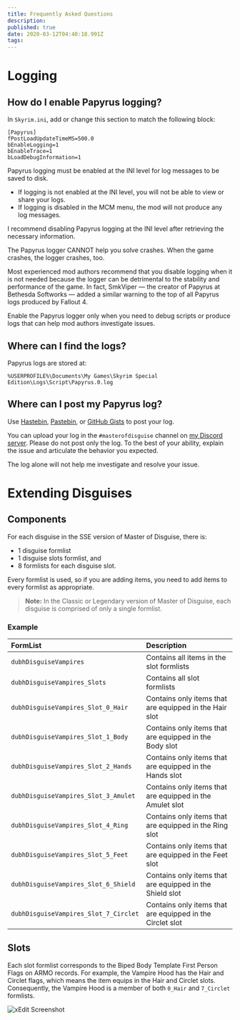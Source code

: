 ```yaml
---
title: Frequently Asked Questions
description: 
published: true
date: 2020-03-12T04:40:18.991Z
tags: 
---
```


# Logging

## How do I enable Papyrus logging?

In `Skyrim.ini`, add or change this section to match the following block:

```
[Papyrus]
fPostLoadUpdateTimeMS=500.0
bEnableLogging=1
bEnableTrace=1
bLoadDebugInformation=1
```

Papyrus logging must be enabled at the INI level for log messages to be saved to disk.

- If logging is not enabled at the INI level, you will not be able to view or share your logs.
- If logging is disabled in the MCM menu, the mod will not produce any log messages.

I recommend disabling Papyrus logging at the INI level after retrieving the necessary information.

The Papyrus logger CANNOT help you solve crashes. When the game crashes, the logger crashes, too.

Most experienced mod authors recommend that you disable logging when it is not needed because the logger can be detrimental to the stability and performance of the game. In fact, SmkViper — the creator of Papyrus at Bethesda Softworks — added a similar warning to the top of all Papyrus logs produced by Fallout 4.

Enable the Papyrus logger only when you need to debug scripts or produce logs that can help mod authors investigate issues.


## Where can I find the logs?

Papyrus logs are stored at:

```
%USERPROFILE%\Documents\My Games\Skyrim Special Edition\Logs\Script\Papyrus.0.log
```


## Where can I post my Papyrus log?

Use [Hastebin](https://hastebin.com/), [Pastebin](https://pastebin.com/), or [GitHub Gists](https://gist.github.com/) to post your log.

You can upload your log in the `#masterofdisguise` channel on [my Discord server](https://discord.fireundubh.com). Please do not post only the log. To the best of your ability, explain the issue and articulate the behavior you expected.

The log alone will not help me investigate and resolve your issue.


# Extending Disguises

## Components

For each disguise in the SSE version of Master of Disguise, there is:

- 1 disguise formlist
- 1 disguise slots formlist, and
- 8 formlists for each disguise slot.

Every formlist is used, so if you are adding items, you need to add items to every formlist as appropriate.

> **Note:** In the Classic or Legendary version of Master of Disguise, each disguise is comprised of only a single formlist.


### Example

FormList | Description
:--- | :---
`dubhDisguiseVampires` | Contains all items in the slot formlists
`dubhDisguiseVampires_Slots` | Contains all slot formlists
`dubhDisguiseVampires_Slot_0_Hair` | Contains only items that are equipped in the Hair slot
`dubhDisguiseVampires_Slot_1_Body` | Contains only items that are equipped in the Body slot
`dubhDisguiseVampires_Slot_2_Hands` | Contains only items that are equipped in the Hands slot
`dubhDisguiseVampires_Slot_3_Amulet` | Contains only items that are equipped in the Amulet slot
`dubhDisguiseVampires_Slot_4_Ring` | Contains only items that are equipped in the Ring slot
`dubhDisguiseVampires_Slot_5_Feet` | Contains only items that are equipped in the Feet slot
`dubhDisguiseVampires_Slot_6_Shield` | Contains only items that are equipped in the Shield slot
`dubhDisguiseVampires_Slot_7_Circlet` | Contains only items that are equipped in the Circlet slot


## Slots

Each slot formlist corresponds to the Biped Body Template First Person Flags on ARMO records. For example, the Vampire Hood has the Hair and Circlet flags, which means the item equips in the Hair and Circlet slots. Consequently, the Vampire Hood is a member of both `0_Hair` and `7_Circlet` formlists.

![xEdit Screenshot](https://i.imgur.com/aNJaKBr.jpg)
